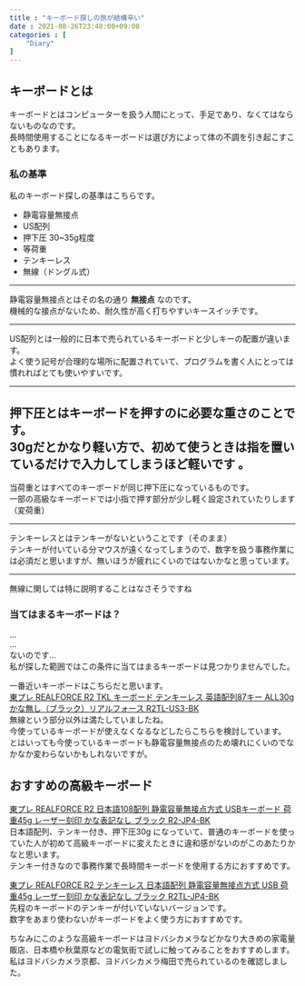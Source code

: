 ```yaml
---
title : "キーボード探しの旅が結構辛い"
date : 2021-08-26T23:40:00+09:00
categories : [
    "Diary"
]
---
```


## キーボードとは
キーボードとはコンピューターを扱う人間にとって、手足であり、なくてはならないものなのです。  
長時間使用することになるキーボードは選び方によって体の不調を引き起こすこともあります。

### 私の基準
私のキーボード探しの基準はこちらです。
- 静電容量無接点
- US配列
- 押下圧 30~35g程度
- 等荷重
- テンキーレス
- 無線（ドングル式）  

---

静電容量無接点とはその名の通り **無接点** なのです。  
機械的な接点がないため、耐久性が高く打ちやすいキースイッチです。

---

US配列とは一般的に日本で売られているキーボードと少しキーの配置が違います。  
よく使う記号が合理的な場所に配置されていて、プログラムを書く人にとっては慣れればとても使いやすいです。 

---

押下圧とはキーボードを押すのに必要な重さのことです。  
30gだとかなり軽い方で、初めて使うときは指を置いているだけで入力してしまうほど軽いです
。
---

当荷重とはすべてのキーボードが同じ押下圧になっているものです。  
一部の高級なキーボードでは小指で押す部分が少し軽く設定されていたりします（変荷重）

---

テンキーレスとはテンキーがないということです（そのまま）  
テンキーが付いている分マウスが遠くなってしまうので、数字を扱う事務作業には必須だと思いますが、無いほうが疲れにくいのではないかなと思っています。

---

無線に関しては特に説明することはなさそうですね

### 当てはまるキーボードは？
…  
…  
ないのです…  
私が探した範囲ではこの条件に当てはまるキーボードは見つかりませんでした。

一番近いキーボードはこちらだと思います。  
[東プレ REALFORCE R2 TKL キーボード テンキーレス 英語配列87キー ALL30g かな無し（ブラック）リアルフォース R2TL-US3-BK](https://amzn.to/2Y102zq)  
無線という部分以外は満たしていましたね。  
今使っているキーボードが使えなくなるなどしたらこちらを検討しています。  
とはいっても今使っているキーボードも静電容量無接点のため壊れにくいのでなかなか変わらないかもしれないですが。

## おすすめの高級キーボード
[東プレ REALFORCE R2 日本語108配列 静電容量無接点方式 USBキーボード 荷重45g レーザー刻印 かな表記なし ブラック R2-JP4-BK](https://amzn.to/3DhHzyG)  
日本語配列、テンキー付き、押下圧30g になっていて、普通のキーボードを使っていた人が初めて高級キーボードに変えたときに違和感がないのがこのあたりかなと思います。  
テンキー付きなので事務作業で長時間キーボードを使用する方におすすめです。

[東プレ REALFORCE R2 テンキーレス 日本語配列 静電容量無接点方式 USB 荷重45g レーザー刻印 かな表記なし ブラック R2TL-JP4-BK](https://amzn.to/3ylBv4D)  
先程のキーボードのテンキーが付いていないバージョンです。  
数字をあまり使わないがキーボードをよく使う方におすすめです。 

ちなみにこのような高級キーボードはヨドバシカメラなどかなり大きめの家電量販店、日本橋や秋葉原などの電気街で試しに触ってみることをおすすめします。  
私はヨドバシカメラ京都、ヨドバシカメラ梅田で売られているのを確認しました。